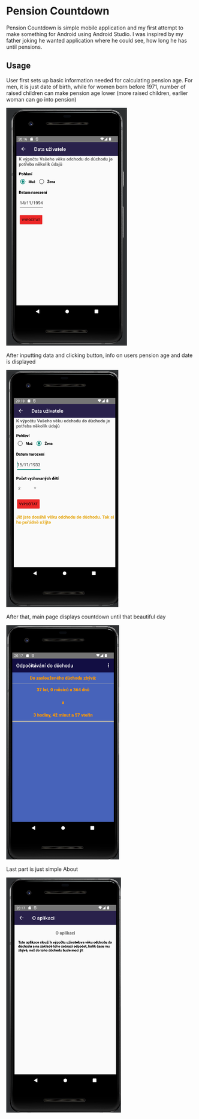 # Pension Countdown

Pension Countdown is simple mobile application and my first attempt to make something for Android using Android Studio. I was inspired by my father joking he wanted application where he could see, how long he has until pensions.


## Usage
User first sets up basic information needed for calculating pension age. For men, it is just date of birth, while for women born before 1971, number of raised children can make pension age lower (more raised children, earlier woman can go into pension)

![](/ReadMeImages/user_data.png)

After inputting data and clicking button, info on users pension age and date is displayed

![](/ReadMeImages/user_data_result.png)

After that, main page displays countdown until that beautiful day

![](/ReadMeImages/main_page.png)

Last part is just simple About

![](/ReadMeImages/about_aplication.png)
